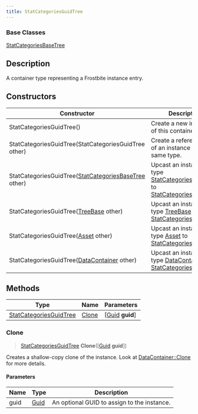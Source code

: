 ```yaml
---
title: StatCategoriesGuidTree
---
```

### Base Classes

[StatCategoriesBaseTree](/vext/ref/fb/statcategoriesbasetree/)

## Description

A container type representing a Frostbite instance entry.

## Constructors

| Constructor                                                                       | Description                                                                                                                         |
| --------------------------------------------------------------------------------- | ----------------------------------------------------------------------------------------------------------------------------------- |
| StatCategoriesGuidTree()                                                          | Create a new instance of this container type.                                                                                       |
| StatCategoriesGuidTree(StatCategoriesGuidTree other)                              | Create a reference copy of an instance of the same type.                                                                            |
| StatCategoriesGuidTree([StatCategoriesBaseTree](/vext/ref/fb/statcategoriesbasetree/) other)    | Upcast an instance of type [StatCategoriesBaseTree](/vext/ref/fb/statcategoriesbasetree/) to [StatCategoriesGuidTree](/vext/ref/fb/statcategoriesguidtree/).    |
| StatCategoriesGuidTree([TreeBase](/vext/ref/fb/treebase/) other)                                | Upcast an instance of type [TreeBase](/vext/ref/fb/treebase/) to [StatCategoriesGuidTree](/vext/ref/fb/statcategoriesguidtree/).                                |
| StatCategoriesGuidTree([Asset](/vext/ref/fb/asset/) other)                                      | Upcast an instance of type [Asset](/vext/ref/fb/asset/) to [StatCategoriesGuidTree](/vext/ref/fb/statcategoriesguidtree/).                                      |
| StatCategoriesGuidTree([DataContainer](/vext/ref/shared/class/datacontainer) other) | Upcast an instance of type [DataContainer](/vext/ref/shared/class/datacontainer) to [StatCategoriesGuidTree](/vext/ref/fb/statcategoriesguidtree/). |

## Methods

| Type                                             | Name            | Parameters                                     |
| ------------------------------------------------ | --------------- | ---------------------------------------------- |
| [StatCategoriesGuidTree](/vext/ref/fb/statcategoriesguidtree/) | [Clone](#clone) | \[[Guid](/vext/ref/shared/class/guid) **guid**\] |

### Clone

> [StatCategoriesGuidTree](/vext/ref/fb/statcategoriesguidtree/) **Clone**(\[[Guid](/vext/ref/shared/class/guid) **guid**\])

Creates a shallow-copy clone of the instance. Look at [DataContainer::Clone](/vext/ref/shared/class/datacontainer#clone) for more details.

#### Parameters

| Name | Type         | Description                                 |
| ---- | ------------ | ------------------------------------------- |
| guid | [Guid](/vext/ref/shared/class/guid/) | An optional GUID to assign to the instance. |

